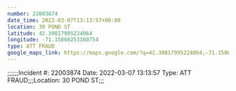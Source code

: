 ```yaml
---
number: 22003874
date_time: 2022-03-07T13:13:57+00:00
location: 30 POND ST
latitude: 42.39817995224064
longitude: -71.15860253160754
type: ATT FRAUD
google_maps_link: https://maps.google.com/?q=42.39817995224064,-71.15860253160754
---
```


;;;;;;Incident #: 22003874   Date: 2022-03-07 13:13:57   Type: ATT FRAUD;;;Location: 30 POND ST;;;
